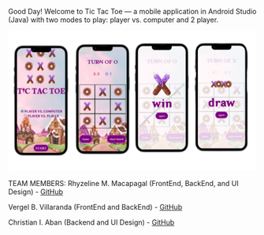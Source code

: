 Good Day! Welcome to Tic Tac Toe — a mobile application in Android Studio (Java) with two modes to play: player vs. computer and 2 player. 

![TIC TAC TOE User Interface](https://github.com/rhyzeline-macapagal/tic_tac_toe_candy/blob/master/tictactoe.png)

TEAM MEMBERS:
Rhyzeline M. Macapagal (FrontEnd, BackEnd, and UI Design) - [GitHub](https://github.com/rhyzeline-macapagal)

Vergel B. Villaranda (FrontEnd and BackEnd) - [GitHub](https://github.com/vergelvillaranda)

Christian I. Aban (Backend and UI Design) - [GitHub](https://github.com/christianaban)
